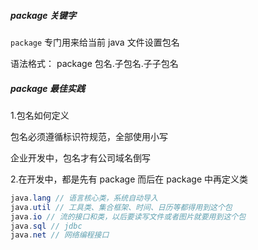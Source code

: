 ##### package 关键字

<code>package</code> 专门用来给当前 java 文件设置包名

语法格式： package 包名.子包名.子子包名

##### package 最佳实践

1.包名如何定义

包名必须遵循标识符规范，全部使用小写

企业开发中，包名才有公司域名倒写

2.在开发中，都是先有 package 而后在 package 中再定义类

```java
java.lang // 语言核心类，系统自动导入
java.util // 工具类、集合框架、时间、日历等都得用到这个包
java.io // 流的接口和类，以后要读写文件或者图片就要用到这个包
java.sql // jdbc
java.net // 网络编程接口
```
